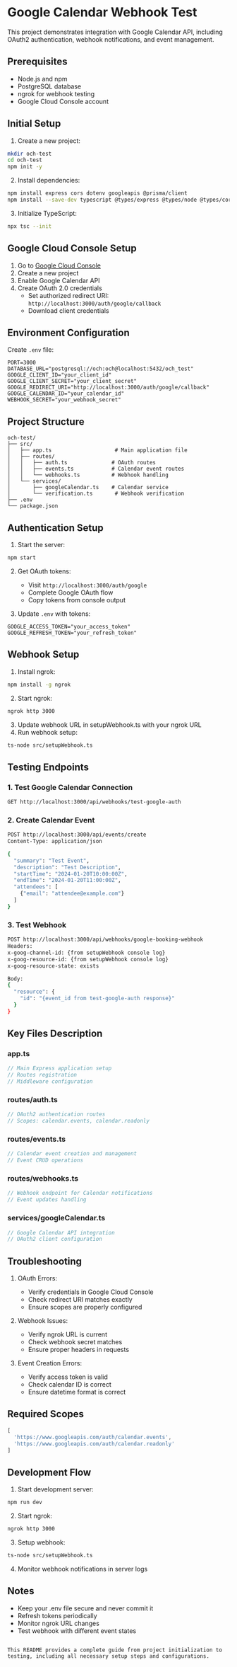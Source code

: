 # Google Calendar Webhook Test

This project demonstrates integration with Google Calendar API, including OAuth2 authentication, webhook notifications, and event management.

## Prerequisites

- Node.js and npm
- PostgreSQL database
- ngrok for webhook testing
- Google Cloud Console account

## Initial Setup

1. Create a new project:
```bash
mkdir och-test
cd och-test
npm init -y
```

2. Install dependencies:
```bash
npm install express cors dotenv googleapis @prisma/client
npm install --save-dev typescript @types/express @types/node @types/cors
```

3. Initialize TypeScript:
```bash
npx tsc --init
```

## Google Cloud Console Setup

1. Go to [Google Cloud Console](https://console.cloud.google.com)
2. Create a new project
3. Enable Google Calendar API
4. Create OAuth 2.0 credentials
   - Set authorized redirect URI: `http://localhost:3000/auth/google/callback`
   - Download client credentials

## Environment Configuration

Create `.env` file:
```env
PORT=3000
DATABASE_URL="postgresql://och:och@localhost:5432/och_test"
GOOGLE_CLIENT_ID="your_client_id"
GOOGLE_CLIENT_SECRET="your_client_secret"
GOOGLE_REDIRECT_URI="http://localhost:3000/auth/google/callback"
GOOGLE_CALENDAR_ID="your_calendar_id"
WEBHOOK_SECRET="your_webhook_secret"
```

## Project Structure

```
och-test/
├── src/
│   ├── app.ts                    # Main application file
│   ├── routes/
│   │   ├── auth.ts              # OAuth routes
│   │   ├── events.ts            # Calendar event routes
│   │   └── webhooks.ts          # Webhook handling
│   └── services/
│       ├── googleCalendar.ts    # Calendar service
│       └── verification.ts       # Webhook verification
├── .env
└── package.json
```

## Authentication Setup

1. Start the server:
```bash
npm start
```

2. Get OAuth tokens:
   - Visit `http://localhost:3000/auth/google`
   - Complete Google OAuth flow
   - Copy tokens from console output

3. Update `.env` with tokens:
```env
GOOGLE_ACCESS_TOKEN="your_access_token"
GOOGLE_REFRESH_TOKEN="your_refresh_token"
```

## Webhook Setup

1. Install ngrok:
```bash
npm install -g ngrok
```

2. Start ngrok:
```bash
ngrok http 3000
```

3. Update webhook URL in setupWebhook.ts with your ngrok URL
4. Run webhook setup:
```bash
ts-node src/setupWebhook.ts
```

## Testing Endpoints

### 1. Test Google Calendar Connection
```bash
GET http://localhost:3000/api/webhooks/test-google-auth
```

### 2. Create Calendar Event
```bash
POST http://localhost:3000/api/events/create
Content-Type: application/json

{
  "summary": "Test Event",
  "description": "Test Description",
  "startTime": "2024-01-20T10:00:00Z",
  "endTime": "2024-01-20T11:00:00Z",
  "attendees": [
    {"email": "attendee@example.com"}
  ]
}
```

### 3. Test Webhook
```bash
POST http://localhost:3000/api/webhooks/google-booking-webhook
Headers:
x-goog-channel-id: {from setupWebhook console log}
x-goog-resource-id: {from setupWebhook console log}
x-goog-resource-state: exists

Body:
{
  "resource": {
    "id": "{event_id from test-google-auth response}"
  }
}
```

## Key Files Description

### app.ts
```typescript
// Main Express application setup
// Routes registration
// Middleware configuration
```

### routes/auth.ts
```typescript
// OAuth2 authentication routes
// Scopes: calendar.events, calendar.readonly
```

### routes/events.ts
```typescript
// Calendar event creation and management
// Event CRUD operations
```

### routes/webhooks.ts
```typescript
// Webhook endpoint for Calendar notifications
// Event updates handling
```

### services/googleCalendar.ts
```typescript
// Google Calendar API integration
// OAuth2 client configuration
```

## Troubleshooting

1. OAuth Errors:
   - Verify credentials in Google Cloud Console
   - Check redirect URI matches exactly
   - Ensure scopes are properly configured

2. Webhook Issues:
   - Verify ngrok URL is current
   - Check webhook secret matches
   - Ensure proper headers in requests

3. Event Creation Errors:
   - Verify access token is valid
   - Check calendar ID is correct
   - Ensure datetime format is correct

## Required Scopes
```typescript
[
  'https://www.googleapis.com/auth/calendar.events',
  'https://www.googleapis.com/auth/calendar.readonly'
]
```

## Development Flow

1. Start development server:
```bash
npm run dev
```

2. Start ngrok:
```bash
ngrok http 3000
```

3. Setup webhook:
```bash
ts-node src/setupWebhook.ts
```

4. Monitor webhook notifications in server logs

## Notes

- Keep your .env file secure and never commit it
- Refresh tokens periodically
- Monitor ngrok URL changes
- Test webhook with different event states
```

This README provides a complete guide from project initialization to testing, including all necessary setup steps and configurations.
